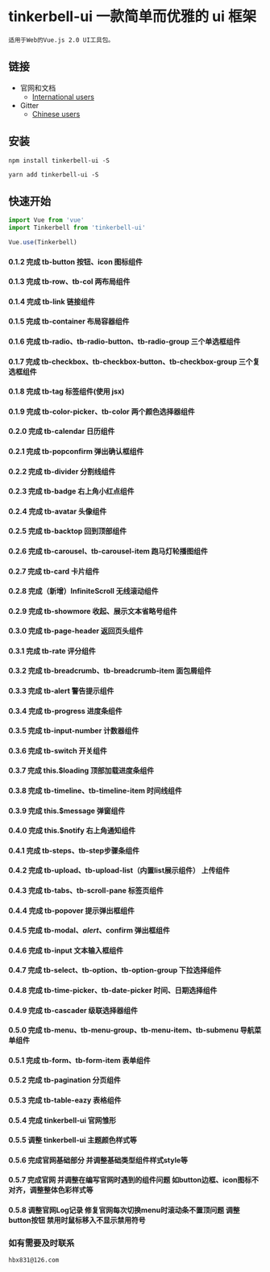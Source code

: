 <!--
 * @Author: your name
 * @Date: 2021-03-16 13:46:50
 * @LastEditTime: 2021-07-14 14:06:36
 * @LastEditors: Please set LastEditors
 * @Description: In User Settings Edit
 * @FilePath: /hx/README.md
-->

# tinkerbell-ui 一款简单而优雅的 ui 框架


```
适用于Web的Vue.js 2.0 UI工具包。
```
## 链接
- 官网和文档
  - [International users](http://tinkerbell.top)
- Gitter
  - [Chinese users](https://github.com/hanbingxu82/tinkerbell-ui)

## 安装
```shell
npm install tinkerbell-ui -S

yarn add tinkerbell-ui -S
```

## 快速开始
``` javascript
import Vue from 'vue'
import Tinkerbell from 'tinkerbell-ui'

Vue.use(Tinkerbell)

```

#### 0.1.2 完成 tb-button 按钮、icon 图标组件

#### 0.1.3 完成 tb-row、tb-col 两布局组件

#### 0.1.4 完成 tb-link 链接组件

#### 0.1.5 完成 tb-container 布局容器组件

#### 0.1.6 完成 tb-radio、tb-radio-button、tb-radio-group 三个单选框组件

#### 0.1.7 完成 tb-checkbox、tb-checkbox-button、tb-checkbox-group 三个复选框组件

#### 0.1.8 完成 tb-tag 标签组件(使用 jsx)

#### 0.1.9 完成 tb-color-picker、tb-color 两个颜色选择器组件

#### 0.2.0 完成 tb-calendar 日历组件

#### 0.2.1 完成 tb-popconfirm 弹出确认框组件

#### 0.2.2 完成 tb-divider 分割线组件

#### 0.2.3 完成 tb-badge 右上角小红点组件

#### 0.2.4 完成 tb-avatar 头像组件

#### 0.2.5 完成 tb-backtop 回到顶部组件

#### 0.2.6 完成 tb-carousel、tb-carousel-item 跑马灯轮播图组件

#### 0.2.7 完成 tb-card 卡片组件

#### 0.2.8 完成（新增）InfiniteScroll 无线滚动组件

#### 0.2.9 完成 tb-showmore 收起、展示文本省略号组件

#### 0.3.0 完成 tb-page-header 返回页头组件

#### 0.3.1 完成 tb-rate 评分组件

#### 0.3.2 完成 tb-breadcrumb、tb-breadcrumb-item 面包屑组件

#### 0.3.3 完成 tb-alert 警告提示组件

#### 0.3.4 完成 tb-progress 进度条组件

#### 0.3.5 完成 tb-input-number 计数器组件

#### 0.3.6 完成 tb-switch 开关组件

#### 0.3.7 完成 this.$loading 顶部加载进度条组件

#### 0.3.8 完成 tb-timeline、tb-timeline-item 时间线组件

#### 0.3.9 完成 this.$message 弹窗组件

#### 0.4.0 完成 this.$notify 右上角通知组件

#### 0.4.1 完成 tb-steps、tb-step步骤条组件

#### 0.4.2 完成 tb-upload、tb-upload-list（内置list展示组件） 上传组件

#### 0.4.3 完成 tb-tabs、tb-scroll-pane 标签页组件

#### 0.4.4 完成 tb-popover 提示弹出框组件

#### 0.4.5 完成 tb-modal、$alert、$confirm 弹出框组件

#### 0.4.6 完成 tb-input 文本输入框组件

#### 0.4.7 完成 tb-select、tb-option、tb-option-group 下拉选择组件

#### 0.4.8 完成 tb-time-picker、tb-date-picker 时间、日期选择组件

#### 0.4.9 完成 tb-cascader 级联选择器组件

#### 0.5.0 完成 tb-menu、tb-menu-group、tb-menu-item、tb-submenu 导航菜单组件

#### 0.5.1 完成 tb-form、tb-form-item 表单组件

#### 0.5.2 完成 tb-pagination 分页组件

#### 0.5.3 完成 tb-table-eazy 表格组件

#### 0.5.4 完成 tinkerbell-ui 官网雏形

#### 0.5.5 调整 tinkerbell-ui 主题颜色样式等

#### 0.5.6 完成官网基础部分  并调整基础类型组件样式style等

#### 0.5.7 完成官网  并调整在编写官网时遇到的组件问题 如button边框、icon图标不对齐，调整整体色彩样式等

#### 0.5.8 调整官网Log记录 修复官网每次切换menu时滚动条不置顶问题 调整button按钮  禁用时鼠标移入不显示禁用符号

### 如有需要及时联系

```
hbx831@126.com
```


